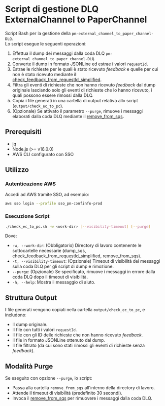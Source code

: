 # Script di gestione DLQ ExternalChannel to PaperChannel

Script Bash per la gestione della `pn-external_channel_to_paper_channel-DLQ`.  
Lo script esegue le seguenti operazioni:
1. Effettua il dump dei messaggi dalla coda DLQ `pn-external_channel_to_paper_channel-DLQ`.
2. Converte il dump in formato JSONLine ed estrae i valori `requestId`.
3. Estrae le richieste per le quali è stato ricevuto *feedback* e quelle per cui non è stato ricevuto mediante il [check_feedback_from_requestId_simplified](https://github.com/pagopa/pn-troubleshooting/tree/main/check_feedback_from_requestId_simplified).
4. Filtra gli eventi di richieste che non hanno ricevuto *feedback* dal dump originale lasciando solo gli eventi di richieste che lo hanno ricevuto, i quali possono essere rimossi dalla DLQ.
5. Copia i file generati in una cartella di output relativa allo script (`output/check_ec_to_pc`).
6. (Opzionale) Se attivato il parametro `--purge`, rimuove i messaggi elaborati dalla coda DLQ mediante il [remove_from_sqs](https://github.com/pagopa/pn-troubleshooting/tree/main/remove_from_sqs).


## Prerequisiti

- jq
- Node.js (>= v16.0.0)
- AWS CLI configurato con SSO

## Utilizzo

### Autenticazione AWS

Accedi ad AWS tramite SSO, ad esempio:
```bash
aws sso login --profile sso_pn-confinfo-prod
```

### Esecuzione Script

```bash
./check_ec_to_pc.sh -w <work-dir> [--visibility-timeout] [--purge]
```

Dove:
- `-w, --work-dir`: (Obbligatorio) Directory di lavoro contenente le sottocartelle necessarie (dump_sqs, check_feedback_from_requestId_simplified, remove_from_sqs).
- `-t, --visibility-timeout`: (Opzionale) Timeout di visibilità dei messaggi sulla coda DLQ per gli script di dump e rimozione.
- `--purge`: (Opzionale) Se specificato, rimuove i messaggi in errore dalla coda DLQ dopo il timeout di visibilità.
- `-h, --help`: Mostra il messaggio di aiuto.

## Struttura Output

I file generati vengono copiati nella cartella `output/check_ec_to_pc`, e includono:
- Il dump originale.
- Il file con tutti i valori `requestId`.
- Il file con gli ID delle richieste che non hanno ricevuto *feedback*.
- Il file in formato JSONLine ottenuto dal dump.
- Il file filtrato (da cui sono stati rimossi gli eventi di richieste senza *feedback*).

## Modalità Purge

Se eseguito con opzione `--purge`, lo script:
- Passa alla cartella `remove_from_sqs` all'interno della directory di lavoro.
- Attende il timeout di visibilità (predefinito 30 secondi).
- Invoca il [remove_from_sqs](https://github.com/pagopa/pn-troubleshooting/tree/main/remove_from_sqs) per rimuovere i messaggi dalla coda DLQ.